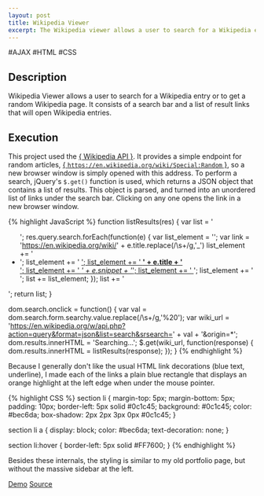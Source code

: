 ```yaml
---
layout: post
title: Wikipedia Viewer
excerpt: The Wikipedia viewer allows a user to search for a Wikipedia entry or to get a random Wikipedia page.
---
```


<div class="tags">
  <span>#AJAX</span>
  <span>#HTML</span>
  <span>#CSS</span>
</div>

## Description

Wikipedia Viewer allows a user to search for a Wikipedia entry or to get a random Wikipedia page.  It consists of a search bar and a list of result links that will open Wikipedia entries.

## Execution

This project used the [{ Wikipedia API }](https://www.mediawiki.org/wiki/API:Main_page).  It provides a simple endpoint for random articles, [{ `https://en.wikipedia.org/wiki/Special:Random` }](https://en.wikipedia.org/wiki/Special:Random), so a new browser window is simply opened with this address.  To perform a search, jQuery's `$.get()` function is used, which returns a JSON object that contains a list of results.  This object is parsed, and turned into an unordered list of links under the search bar.  Clicking on any one opens the link in a new browser window.

{% highlight JavaScript %}
function listResults(res) {
  var list = '<ul>';
  res.query.search.forEach(function(e) {
    var list_element = '';
    var link = 'https://en.wikipedia.org/wiki/' + e.title.replace(/\s+/g,'_')
    list_element += '<li>';
    list_element += '  <a href="' + link + '" target="_blank">';
    list_element += '  <strong>' + e.title + '</strong><br>';
    list_element += '  <em>' + e.snippet + '</em>';
    list_element += '  </a>';
    list_element += '</li>';
    list += list_element;
  });
  list += '</ul>';
  return list;
}

dom.search.onclick = function() {
  var val = dom.search.form.searchy.value.replace(/\s+/g,'%20');
  var wiki_url = 'https://en.wikipedia.org/w/api.php?action=query&format=json&list=search&srsearch=' + val + '&origin=*';
  dom.results.innerHTML = 'Searching...';
  $.get(wiki_url, function(response) {
    dom.results.innerHTML = listResults(response);
  });
}
{% endhighlight %}

Because I generally don't like the usual HTML link decorations (blue text, underline), I made each of the links a plain blue rectangle that displays an orange highlight at the left edge when under the mouse pointer.

{% highlight CSS %}
section li {
  margin-top: 5px;
  margin-bottom: 5px;
  padding: 10px;
  border-left: 5px solid #0c1c45;
  background: #0c1c45;
  color: #bec6da;
  box-shadow: 2px 2px 3px 0px #0c1c45;
}

section li a {
  display: block;
  color: #bec6da;
  text-decoration: none;
}

section li:hover {
  border-left: 5px solid #FF7600;
}
{% endhighlight %}

Besides these internals, the styling is similar to my old portfolio page, but without the massive sidebar at the left.

<section class="project-links">
  <a href="{{ site.baseurl }}/portfolio/wikipedia-viewer/index.html" target="_blank">Demo</a>
  <a href="https://github.com/peterjmartinson/peterjmartinson.github.io/tree/master/docs/wikipedia-viewer" target="_blank">Source</a>
</section>

